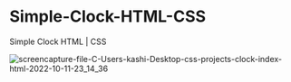 # Simple-Clock-HTML-CSS
Simple Clock HTML | CSS

![screencapture-file-C-Users-kashi-Desktop-css-projects-clock-index-html-2022-10-11-23_14_36](https://user-images.githubusercontent.com/35094497/195169930-9354573b-6ce7-4646-ae14-1893d3bcd26e.png)

